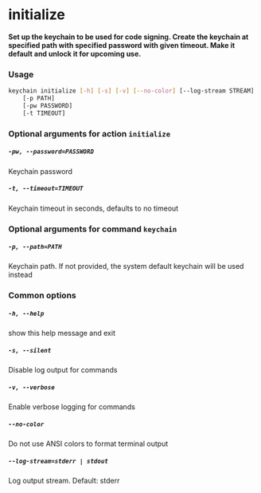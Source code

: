 
initialize
==========


**Set up the keychain to be used for code signing. Create the keychain        at specified path with specified password with given timeout.        Make it default and unlock it for upcoming use.**
### Usage
```bash
keychain initialize [-h] [-s] [-v] [--no-color] [--log-stream STREAM]
    [-p PATH]
    [-pw PASSWORD]
    [-t TIMEOUT]
```
### Optional arguments for action `initialize`

##### `-pw, --password=PASSWORD`


Keychain password
##### `-t, --timeout=TIMEOUT`


Keychain timeout in seconds, defaults to no timeout
### Optional arguments for command `keychain`

##### `-p, --path=PATH`


Keychain path. If not provided, the system default keychain will be used instead
### Common options

##### `-h, --help`


show this help message and exit
##### `-s, --silent`


Disable log output for commands
##### `-v, --verbose`


Enable verbose logging for commands
##### `--no-color`


Do not use ANSI colors to format terminal output
##### `--log-stream=stderr | stdout`


Log output stream. Default: stderr